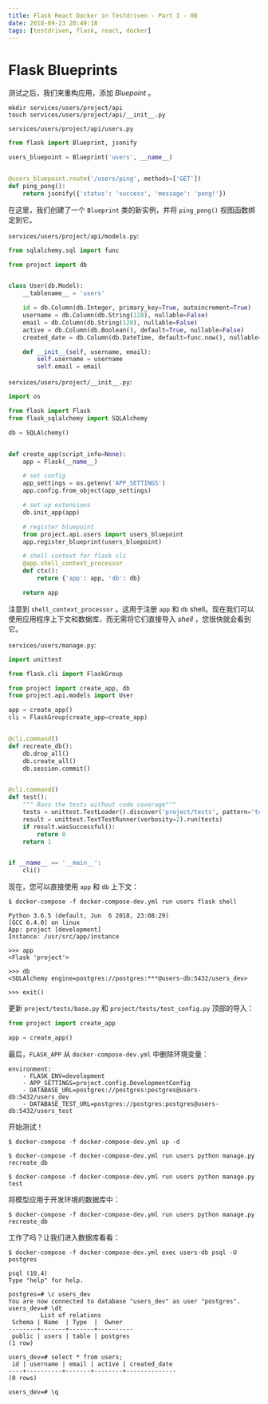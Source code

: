 ```yaml
---
title: Flask React Docker in Testdriven - Part I - 08
date: 2018-09-23 20:49:18
tags: [testdriven, flask, react, docker]
---
```


# Flask Blueprints

测试之后，我们来重构应用，添加 *Bluepoint* 。

```
mkdir services/users/project/api
touch services/users/project/api/__init__.py
```

`services/users/project/api/users.py`


```python
from flask import Blueprint, jsonify

users_bluepoint = Blueprint('users', __name__)


@users_bluepoint.route('/users/ping', methods=['GET'])
def ping_pong():
    return jsonify({'status': 'success', 'message': 'pong!'})
```

<!-- more -->

在这里，我们创建了一个 `Blueprint` 类的新实例，并将 `ping_pong()` 视图函数绑定到它。

`services/users/project/api/models.py`:
```python
from sqlalchemy.sql import func

from project import db


class User(db.Model):
    __tablename__ = 'users'

    id = db.Column(db.Integer, primary_key=True, autoincrement=True)
    username = db.Column(db.String(128), nullable=False)
    email = db.Column(db.String(128), nullable=False)
    active = db.Column(db.Boolean(), default=True, nullable=False)
    created_date = db.Column(db.DateTime, default=func.now(), nullable=False)

    def __init__(self, username, email):
        self.username = username
        self.email = email
```


`services/users/project/__init__.py`:
```python
import os

from flask import Flask
from flask_sqlalchemy import SQLAlchemy

db = SQLAlchemy()


def create_app(script_info=None):
    app = Flask(__name__)

    # set config
    app_settings = os.getenv('APP_SETTINGS')
    app.config.from_object(app_settings)

    # set up extensions
    db.init_app(app)

    # register bluepoint
    from project.api.users import users_bluepoint
    app.register_blueprint(users_bluepoint)

    # shell context for flask cli
    @app.shell_context_processor
    def ctx():
        return {'app': app, 'db': db}

    return app
```


注意到 `shell_context_processor` 。这用于注册 `app` 和 `db` shell。现在我们可以使用应用程序上下文和数据库，而无需将它们直接导入 *shell* ，您很快就会看到它。

`services/users/manage.py`:
```python
import unittest

from flask.cli import FlaskGroup

from project import create_app, db
from project.api.models import User

app = create_app()
cli = FlaskGroup(create_app=create_app)


@cli.command()
def recreate_db():
    db.drop_all()
    db.create_all()
    db.session.commit()


@cli.command()
def test():
    """ Runs the tests without code coverage"""
    tests = unittest.TestLoader().discover('project/tests', pattern='test*.py')
    result = unittest.TextTestRunner(verbosity=2).run(tests)
    if result.wasSuccessful():
        return 0
    return 1


if __name__ == '__main__':
    cli()
```


现在，您可以直接使用 `app` 和 `db` 上下文：
```
$ docker-compose -f docker-compose-dev.yml run users flask shell

Python 3.6.5 (default, Jun  6 2018, 23:08:29)
[GCC 6.4.0] on linux
App: project [development]
Instance: /usr/src/app/instance

>>> app
<Flask 'project'>

>>> db
<SQLAlchemy engine=postgres://postgres:***@users-db:5432/users_dev>

>>> exit()
```

更新 `project/tests/base.py` 和 `project/tests/test_config.py` 顶部的导入：
```python
from project import create_app

app = create_app()
```

最后，`FLASK_APP` 从 `docker-compose-dev.yml` 中删除环境变量：
```
environment:
    - FLASK_ENV=development
    - APP_SETTINGS=project.config.DevelopmentConfig
    - DATABASE_URL=postgres://postgres:postgres@users-db:5432/users_dev
    - DATABASE_TEST_URL=postgres://postgres:postgres@users-db:5432/users_test
```

开始测试！
```
$ docker-compose -f docker-compose-dev.yml up -d

$ docker-compose -f docker-compose-dev.yml run users python manage.py recreate_db

$ docker-compose -f docker-compose-dev.yml run users python manage.py test
```

将模型应用于开发环境的数据库中：
```
$ docker-compose -f docker-compose-dev.yml run users python manage.py recreate_db
```

工作了吗？让我们进入数据库看看：
```
$ docker-compose -f docker-compose-dev.yml exec users-db psql -U postgres

psql (10.4)
Type "help" for help.

postgres=# \c users_dev
You are now connected to database "users_dev" as user "postgres".
users_dev=# \dt
         List of relations
 Schema | Name  | Type  |  Owner
--------+-------+-------+----------
 public | users | table | postgres
(1 row)

users_dev=# select * from users;
 id | username | email | active | created_date 
----+----------+-------+--------+--------------
(0 rows)

users_dev=# \q
```
